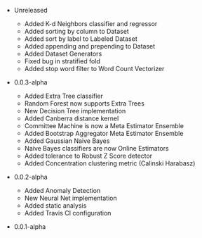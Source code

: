 - Unreleased
    - Added K-d Neighbors classifier and regressor
    - Added sorting by column to Dataset
    - Added sort by label to Labeled Dataset
    - Added appending and prepending to Dataset
    - Added Dataset Generators
    - Fixed bug in stratified fold
    - Added stop word filter to Word Count Vectorizer

- 0.0.3-alpha
    - Added Extra Tree classifier
    - Random Forest now supports Extra Trees
    - New Decision Tree implementation
    - Added Canberra distance kernel
    - Committee Machine is now a Meta Estimator Ensemble
    - Added Bootstrap Aggregator Meta Estimator Ensemble
    - Added Gaussian Naive Bayes
    - Naive Bayes classifiers are now Online Estimators
    - Added tolerance to Robust Z Score detector
    - Added Concentration clustering metric (Calinski Harabasz)

- 0.0.2-alpha
    - Added Anomaly Detection
    - New Neural Net implementation
    - Added static analysis
    - Added Travis CI configuration

- 0.0.1-alpha
